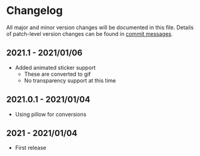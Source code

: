 # Changelog
All major and minor version changes will be documented in this file. Details of
patch-level version changes can be found in [commit messages](../../commits/master).


## 2021.1 - 2021/01/06
- Added animated sticker support
  - These are converted to gif
  - No transparency support at this time


## 2021.0.1 - 2021/01/04
- Using pillow for conversions

## 2021 - 2021/01/04
- First release
